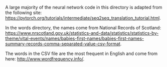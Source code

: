 A large majority of the neural network code in this directory is adapted from the following site: https://pytorch.org/tutorials/intermediate/seq2seq_translation_tutorial.html.

In the words directory, the names come from National Records of Scotland: https://www.nrscotland.gov.uk/statistics-and-data/statistics/statistics-by-theme/vital-events/names/babies-first-names/babies-first-names-summary-records-comma-separated-value-csv-format.

The words in the CSV file are the most frequent in English and come from here: http://www.wordfrequency.info/.